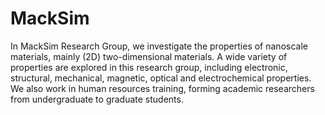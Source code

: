 # MackSim

In MackSim Research Group, we investigate the properties of nanoscale materials, mainly (2D) two-dimensional materials. A wide variety of properties are explored in this research group, including electronic, structural, mechanical, magnetic, optical and electrochemical properties. We also work in human resources training, forming academic researchers from undergraduate to graduate students.
